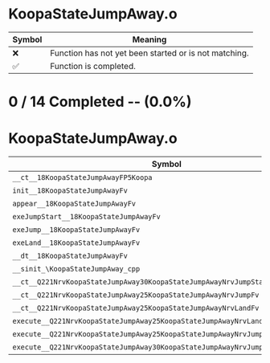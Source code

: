 # KoopaStateJumpAway.o
| Symbol | Meaning 
| ------------- | ------------- 
| :x: | Function has not yet been started or is not matching. 
| :white_check_mark: | Function is completed. 


# 0 / 14 Completed -- (0.0%)
# KoopaStateJumpAway.o
| Symbol | Decompiled? |
| ------------- | ------------- |
| `__ct__18KoopaStateJumpAwayFP5Koopa` | :x: |
| `init__18KoopaStateJumpAwayFv` | :x: |
| `appear__18KoopaStateJumpAwayFv` | :x: |
| `exeJumpStart__18KoopaStateJumpAwayFv` | :x: |
| `exeJump__18KoopaStateJumpAwayFv` | :x: |
| `exeLand__18KoopaStateJumpAwayFv` | :x: |
| `__dt__18KoopaStateJumpAwayFv` | :x: |
| `__sinit_\KoopaStateJumpAway_cpp` | :x: |
| `__ct__Q221NrvKoopaStateJumpAway30KoopaStateJumpAwayNrvJumpStartFv` | :x: |
| `__ct__Q221NrvKoopaStateJumpAway25KoopaStateJumpAwayNrvJumpFv` | :x: |
| `__ct__Q221NrvKoopaStateJumpAway25KoopaStateJumpAwayNrvLandFv` | :x: |
| `execute__Q221NrvKoopaStateJumpAway25KoopaStateJumpAwayNrvLandCFP5Spine` | :x: |
| `execute__Q221NrvKoopaStateJumpAway25KoopaStateJumpAwayNrvJumpCFP5Spine` | :x: |
| `execute__Q221NrvKoopaStateJumpAway30KoopaStateJumpAwayNrvJumpStartCFP5Spine` | :x: |
